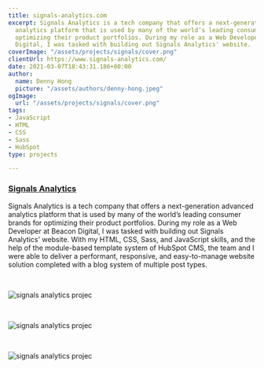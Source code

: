 ```yaml
---
title: signals-analytics.com
excerpt: Signals Analytics is a tech company that offers a next-generation advanced
  analytics platform that is used by many of the world’s leading consumer brands for
  optimizing their product portfolios. During my role as a Web Developer at Beacon
  Digital, I was tasked with building out Signals Analytics' website.
coverImage: "/assets/projects/signals/cover.png"
clientUrl: https://www.signals-analytics.com/
date: 2021-03-07T18:43:31.186+00:00
author:
  name: Denny Hong
  picture: "/assets/authors/denny-hong.jpeg"
ogImage:
  url: "/assets/projects/signals/cover.png"
tags:
- JavaScript
- HTML
- CSS
- Sass
- HubSpot
type: projects

---
```

### [Signals Analytics](https://www.signals-analytics.com/)

Signals Analytics is a tech company that offers a next-generation advanced analytics platform that is used by many of the world’s leading consumer brands for optimizing their product portfolios. During my role as a Web Developer at Beacon Digital, I was tasked with building out Signals Analytics' website. With my HTML, CSS, Sass, and JavaScript skills, and the help of the module-based template system of HubSpot CMS, the team and I were able to deliver a performant, responsive, and easy-to-manage website solution completed with a blog system of multiple post types.

<br>

![signals analytics projec](/signals1.png)

<br>

![signals analytics projec](/signals3.png)

<br>

![signals analytics projec](/signals2.png)